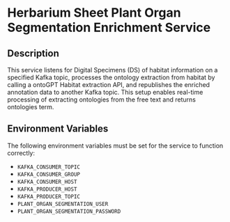 # Herbarium Sheet Plant Organ Segmentation Enrichment Service

## Description
This service listens for Digital Specimens (DS) of habitat information on a specified Kafka topic, processes the ontology extraction from habitat by calling a ontoGPT Habitat extraction API, and republishes the enriched annotation data to another Kafka topic. This setup enables real-time processing of extracting ontologies from the free text and returns ontologies term.

## Environment Variables

The following environment variables must be set for the service to function correctly:

- `KAFKA_CONSUMER_TOPIC`  
- `KAFKA_CONSUMER_GROUP`  
- `KAFKA_CONSUMER_HOST`  
- `KAFKA_PRODUCER_HOST`  
- `KAFKA_PRODUCER_TOPIC`  
- `PLANT_ORGAN_SEGMENTATION_USER`  
- `PLANT_ORGAN_SEGMENTATION_PASSWORD`  
